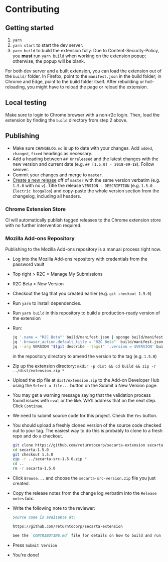 # Contributing

## Getting started

1. `yarn`
1. `yarn start` to start the dev server.
1. `yarn build` to build the extension fully. Due to Content-Security-Policy, you **must** run `yarn build` when working on the extension popup; otherwise, the popup will be blank.

For both dev server and a built extension, you can load the extension out of the `build/` folder. In Firefox, point to the `manifest.json` in the build folder; in Chrome and Edge, point to the build folder itself. After rebuilding or hot-reloading, you might have to reload the page or reload the extension.

## Local testing

Make sure to login to Chrome browser with a non-r2c login. Then, load the extension by finding the `build` directory from step 2 above.

## Publishing

- Make sure `CHANGELOG.md` is up to date with your changes. Add `added`, `changed`, `fixed` headings as necessary.
- Add a heading between `## Unreleased` and the latest changes with the new version and current date (e.g. `## [1.5.0] - 2018-09-18`). Follow semver.
- Commit your changes and merge to `master`.
- [Create a new release](https://github.com/returntocorp/secarta-extension/releases/new) off of `master` with the same version verbatim (e.g. `1.5.0` with no `v`). Title the release `VERSION - DESCRIPTION` (e.g. `1.5.0 - Electric boogaloo`) and copy-paste the whole version section from the changelog, including all headers.

### Chrome Extension Store

CI will automatically publish tagged releases to the Chrome extension store with no further intervention required.

### Mozilla Add-ons Repository

Publishing to the Mozilla Add-ons repository is a manual process right now.

- Log into the Mozilla Add-ons repository with credentials from the password vault
- Top right > R2C > Manage My Submissions
- R2C Beta > New Version
- Checkout the tag that you created earlier (e.g. `git checkout 1.5.0`)
- Run `yarn` to install dependencies.
- Run `yarn build` in this repository to build a production-ready version of the extension
- Run:

  ```sh
  jq '.name = "R2C Beta"' build/manifest.json | sponge build/manifest.json
  jq '.browser_action.default_title = "R2C Beta"' build/manifest.json | sponge build/manifest.json
  jq --arg VERSION "$(git describe --tags)" '.version = $VERSION' build/manifest.json | sponge build/manifest.json
  ```

  in the repository directory to amend the version to the tag (e.g. `1.5.0`)
- Zip up the extension directory: `mkdir -p dist && cd build && zip -r ../dist/extension.zip *`
- Upload the zip file at `dist/extension.zip` to the Add-on Developer Hub using the `Select a file...` button on the Submit a New Version page.
- You may get a warning message saying that the validation process found issues with `eval` or the like. We'll address that on the next step. Click `Continue`.
- We need to submit source code for this project. Check the `Yes` button.
- You should upload a freshly cloned version of the source code checked out to your tag. The easiest way to do this is probably to clone to a fresh repo and do a checkout.

  ```sh
  git clone https://github.com/returntocorp/secarta-extension secarta-1.5.0
  cd secarta-1.5.0
  git checkout 1.5.0
  zip -r ../secarta-src-1.5.0.zip *
  cd ..
  rm -r secarta-1.5.0
  ```

- Click `Browse...` and choose the `secarta-src-version.zip` file you just created.
- Copy the release notes from the change log verbatim into the `Release notes` box.
- Write the following note to the reviewer:

  ```md
  Source code is available at:

  https://github.com/returntocorp/secarta-extension

  See the `CONTRIBUTING.md` file for details on how to build and run the extension.
  ```

- Press `Submit Version`
- You're done!

